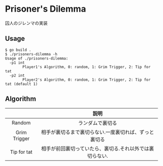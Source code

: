 # Prisoner's Dilemma

囚人のジレンマの実装

## Usage

```
$ go build .
$ ./prisoners-dilemma -h
Usage of ./prisoners-dilemma:
  -p1 int
        Player1's Algorithm, 0: random, 1: Grim Trigger, 2: Tip for tat
  -p2 int
        Player2's Algorithm, 0: random, 1: Grim Trigger, 2: Tip for tat (default 1)
```

## Algorithm

| | 説明 |
|:--:|:--:|
| Random | ランダムで裏切る |
| Grim Trigger | 相手が裏切るまで裏切らない.一度裏切れば、ずっと裏切る |
| Tip for tat | 相手が前回裏切っていたら、裏切る.それ以外では裏切らない. |

